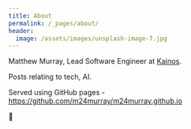 ```yaml
---
title: About
permalink: /_pages/about/
header:
  image: /assets/images/unsplash-image-7.jpg
---
```


Matthew Murray, Lead Software Engineer at [Kainos](https://www.kainos.com/).

Posts relating to tech, AI.

Served using GitHub pages - https://github.com/m24murray/m24murray.github.io

🚀